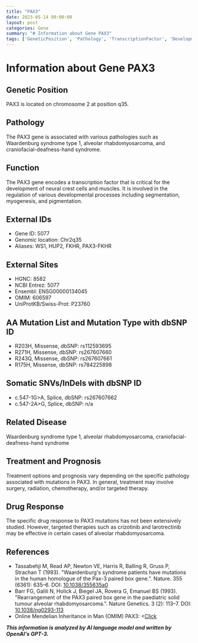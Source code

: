 ```yaml
---
title: "PAX3"
date: 2023-05-14 00:00:00
layout: post
categories: Gene
summary: "# Information about Gene PAX3"
tags: ['GeneticPosition', 'Pathology', 'TranscriptionFactor', 'DevelopmentalProcesses', 'Mutation', 'TargetedTherapy', 'WaardenburgSyndrome', 'AlveolarRhabdomyosarcoma']
---
```


# Information about Gene PAX3

## Genetic Position
PAX3 is located on chromosome 2 at position q35.

## Pathology
The PAX3 gene is associated with various pathologies such as Waardenburg syndrome type 1, alveolar rhabdomyosarcoma, and craniofacial-deafness-hand syndrome.

## Function
The PAX3 gene encodes a transcription factor that is critical for the development of neural crest cells and muscles. It is involved in the regulation of various developmental processes including segmentation, myogenesis, and pigmentation.

## External IDs
- Gene ID: 5077
- Genomic location: Chr2q35
- Aliases: WS1, HUP2, FKHR, PAX3-FKHR

## External Sites
- HGNC: 8582
- NCBI Entrez: 5077
- Ensembl: ENSG00000134045
- OMIM: 606597
- UniProtKB/Swiss-Prot: P23760

## AA Mutation List and Mutation Type with dbSNP ID
- R203H, Missense, dbSNP: rs112593695
- R271H, Missense, dbSNP: rs267607660
- R243Q, Missense, dbSNP: rs267607661
- R175H, Missense, dbSNP: rs784225898

## Somatic SNVs/InDels with dbSNP ID
- c.547-1G>A, Splice, dbSNP: rs267607662
- c.547-2A>G, Splice, dbSNP: n/a

## Related Disease
Waardenburg syndrome type 1, alveolar rhabdomyosarcoma, craniofacial-deafness-hand syndrome

## Treatment and Prognosis
Treatment options and prognosis vary depending on the specific pathology associated with mutations in PAX3. In general, treatment may involve surgery, radiation, chemotherapy, and/or targeted therapy.

## Drug Response
The specific drug response to PAX3 mutations has not been extensively studied. However, targeted therapies such as crizotinib and larotrectinib may be effective in certain cases of alveolar rhabdomyosarcoma.

## References
- Tassabehji M, Read AP, Newton VE, Harris R, Balling R, Gruss P, Strachan T (1993). "Waardenburg's syndrome patients have mutations in the human homologue of the Pax-3 paired box gene.". Nature. 355 (6361): 635–6. DOI: [10.1038/355635a0]([Click](https://doi.org/10.1038/355635a0).)
- Barr FG, Galili N, Holick J, Biegel JA, Rovera G, Emanuel BS (1993). "Rearrangement of the PAX3 paired box gene in the paediatric solid tumour alveolar rhabdomyosarcoma.". Nature Genetics. 3 (2): 113–7. DOI: [10.1038/ng0293-113]([Click](https://doi.org/10.1038/ng0293-113).)
- Online Mendelian Inheritance in Man (OMIM) PAX3: <[Click](https://www.omim.org/entry/606597>)

**_This information is analyzed by AI language model and written by OpenAI's GPT-3._**